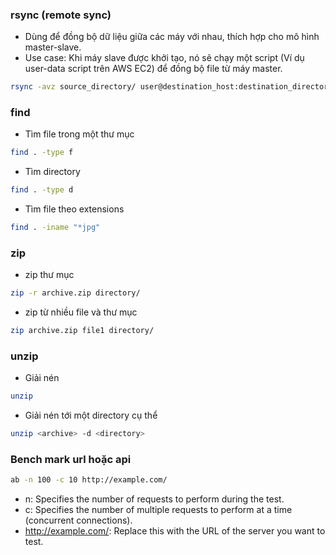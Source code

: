 ### rsync (remote sync)

- Dùng để đồng bộ dữ liệu giữa các máy với nhau, thích hợp cho mô hình master-slave. 
- Use case: Khi máy slave được khởi tạo, nó sẽ chạy một script (Ví dụ user-data script trên AWS EC2) để đồng bộ file từ máy master.

```bash
rsync -avz source_directory/ user@destination_host:destination_directory/
```
### find
- Tìm file trong một thư mục

```bash
find . -type f
```
- Tìm directory

```bash
find . -type d
```

- Tìm file theo extensions
```bash
find . -iname "*jpg"
```

### zip
- zip thư mục

```bash
zip -r archive.zip directory/
```
- zip từ nhiều file và thư mục
```bash
zip archive.zip file1 directory/

```

### unzip
- Giải nén
```bash
unzip
```
- Giải nén tới một directory cụ thể
```bash
unzip <archive> -d <directory>
```

### Bench mark url hoặc api

```bash
ab -n 100 -c 10 http://example.com/
```

- n: Specifies the number of requests to perform during the test.
- c: Specifies the number of multiple requests to perform at a time (concurrent connections).
- http://example.com/: Replace this with the URL of the server you want to test.
